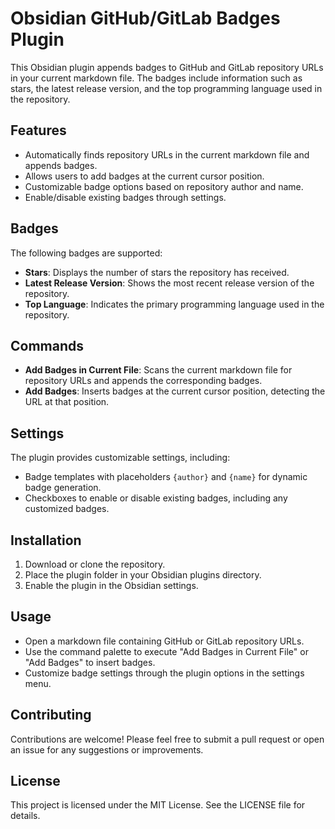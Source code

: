 # Obsidian GitHub/GitLab Badges Plugin

This Obsidian plugin appends badges to GitHub and GitLab repository URLs in your current markdown file. The badges include information such as stars, the latest release version, and the top programming language used in the repository.

## Features

- Automatically finds repository URLs in the current markdown file and appends badges.
- Allows users to add badges at the current cursor position.
- Customizable badge options based on repository author and name.
- Enable/disable existing badges through settings.

## Badges

The following badges are supported:

- **Stars**: Displays the number of stars the repository has received.
- **Latest Release Version**: Shows the most recent release version of the repository.
- **Top Language**: Indicates the primary programming language used in the repository.

## Commands

- **Add Badges in Current File**: Scans the current markdown file for repository URLs and appends the corresponding badges.
- **Add Badges**: Inserts badges at the current cursor position, detecting the URL at that position.

## Settings

The plugin provides customizable settings, including:

- Badge templates with placeholders `{author}` and `{name}` for dynamic badge generation.
- Checkboxes to enable or disable existing badges, including any customized badges.

## Installation

1. Download or clone the repository.
2. Place the plugin folder in your Obsidian plugins directory.
3. Enable the plugin in the Obsidian settings.

## Usage

- Open a markdown file containing GitHub or GitLab repository URLs.
- Use the command palette to execute "Add Badges in Current File" or "Add Badges" to insert badges.
- Customize badge settings through the plugin options in the settings menu.

## Contributing

Contributions are welcome! Please feel free to submit a pull request or open an issue for any suggestions or improvements.

## License

This project is licensed under the MIT License. See the LICENSE file for details.
